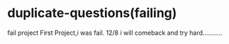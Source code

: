 # duplicate-questions(failing)
fail project
First Project,i was fail.
12/8 i will comeback  and try hard...........
